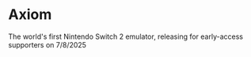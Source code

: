 # Axiom
The world's first Nintendo Switch 2 emulator, releasing for early-access supporters on 7/8/2025

